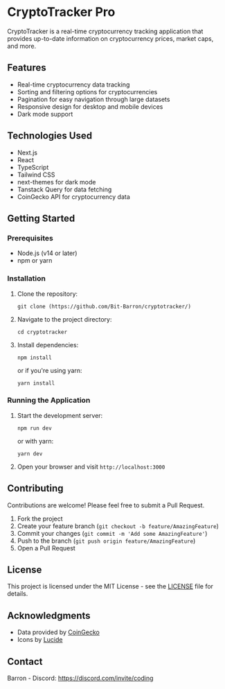 # CryptoTracker Pro

CryptoTracker is a real-time cryptocurrency tracking application that provides up-to-date information on cryptocurrency prices, market caps, and more.

## Features

- Real-time cryptocurrency data tracking
- Sorting and filtering options for cryptocurrencies
- Pagination for easy navigation through large datasets
- Responsive design for desktop and mobile devices
- Dark mode support

## Technologies Used

- Next.js
- React
- TypeScript
- Tailwind CSS
- next-themes for dark mode
- Tanstack Query for data fetching
- CoinGecko API for cryptocurrency data

## Getting Started

### Prerequisites

- Node.js (v14 or later)
- npm or yarn

### Installation

1. Clone the repository:
   ```
   git clone (https://github.com/Bit-Barron/cryptotracker/)
   ```

2. Navigate to the project directory:
   ```
   cd cryptotracker
   ```

3. Install dependencies:
   ```
   npm install
   ```
   or if you're using yarn:
   ```
   yarn install
   ```

### Running the Application

1. Start the development server:
   ```
   npm run dev
   ```
   or with yarn:
   ```
   yarn dev
   ```

2. Open your browser and visit `http://localhost:3000`



## Contributing

Contributions are welcome! Please feel free to submit a Pull Request.

1. Fork the project
2. Create your feature branch (`git checkout -b feature/AmazingFeature`)
3. Commit your changes (`git commit -m 'Add some AmazingFeature'`)
4. Push to the branch (`git push origin feature/AmazingFeature`)
5. Open a Pull Request

## License

This project is licensed under the MIT License - see the [LICENSE](LICENSE) file for details.

## Acknowledgments

- Data provided by [CoinGecko](https://www.coingecko.com/)
- Icons by [Lucide](https://lucide.dev/)

## Contact

Barron - Discord: https://discord.com/invite/coding 
